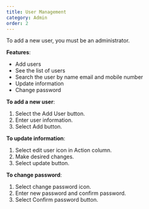 ```yaml
---
title: User Management
category: Admin
order: 2
---
```

To add a new user, you must be an administrator. 

**Features**: 
* Add users 
* See the list of users
* Search the user by name email and mobile number 
* Update information
* Change password

**To add a new user**: 
1. Select the Add User button. 
2. Enter user information. 
3. Select Add button. 

**To update information**: 
1. Select edit user icon in Action column. 
2. Make desired changes. 
3. Select update button. 

**To change password**: 
1. Select change password icon. 
2. Enter new password and confirm password. 
3. Select Confirm password button. 

  